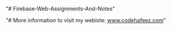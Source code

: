 "# Firebase-Web-Assignments-And-Notes" 

"# More information to visit my webiste: www.codehafeez.com"
